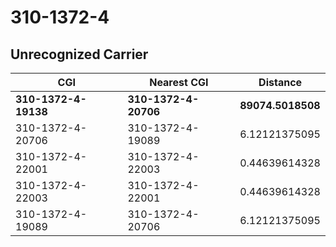 # 310-1372-4
## Unrecognized Carrier


| CGI | Nearest CGI | Distance |
|-----|-------------|----------|
| **310-1372-4-19138** | **310-1372-4-20706** | **89074.5018508** |
| 310-1372-4-20706 | 310-1372-4-19089 | 6.12121375095 |
| 310-1372-4-22001 | 310-1372-4-22003 | 0.44639614328 |
| 310-1372-4-22003 | 310-1372-4-22001 | 0.44639614328 |
| 310-1372-4-19089 | 310-1372-4-20706 | 6.12121375095 |
